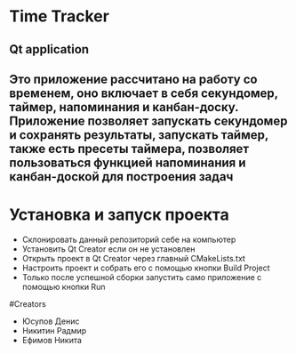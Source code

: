 # Time Tracker

## Qt application

## Это приложение рассчитано на работу со временем, оно включает в себя секундомер, таймер, напоминания и канбан-доску. Приложение позволяет запускать секундомер и сохранять результаты, запускать таймер, также есть пресеты таймера, позволяет пользоваться функцией напоминания и канбан-доской для построения задач

# Установка и запуск проекта
- Склонировать данный репозиторий себе на компьютер
- Установить Qt Creator если он не установлен
- Открыть проект в Qt Creator через главный CMakeLists.txt
- Настроить проект и собрать его с помощью кнопки Build Project
- Только после успешной сборки запустить само приложение с помощью кнопки Run


#Creators
- Юсупов Денис
- Никитин Радмир
- Ефимов Никита
